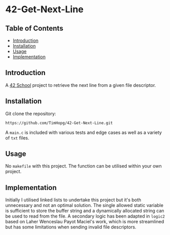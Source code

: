# 42-Get-Next-Line

## Table of Contents

- [Introduction](#introduction)
- [Installation](#installation)
- [Usage](#usage)
- [Implementation](#implementation)

## Introduction

A [42 School](https://www.42network.org/) project to retrieve the next line from a given file descriptor.

## Installation

Git clone the repository:

```shell
https://github.com/TimHopg/42-Get-Next-Line.git
```

A `main.c` is included with various tests and edge cases as well as a variety of `txt` files.

## Usage

No `makefile` with this project. The function can be utilised within your own project.

## Implementation

Initially I utilised linked lists to undertake this project but it's both unnecessary and not an optimal solution. The single allowed static variable is sufficient to store the buffer string and a dynamically allocated string can be used to read from the file. A secondary logic has been adapted in `logic2` based on Laher Wenceslau Payot Maciel's work, which is more streamlined but has some limitations when sending invalid file descriptors.
